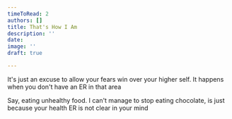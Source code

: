 ```yaml
---
timeToRead: 2
authors: []
title: That's How I Am
description: ''
date:
image: ''
draft: true

---
```

It's just an excuse to allow your fears win over your higher self. It happens when you don't have an ER in that area

Say, eating unhealthy food. I can't manage to stop eating chocolate, is just because your health ER is not clear in your mind
